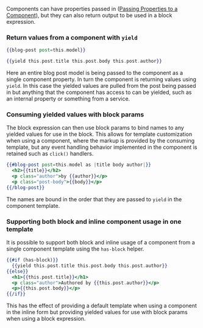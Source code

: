 Components can have properties passed in ([Passing Properties to a Component](../passing-properties-to-a-component/)),
but they can also return output to be used in a block expression.

### Return values from a component with `yield`

```handlebars {data-filename=app/templates/index.hbs}
{{blog-post post=this.model}}
```

```handlebars {data-filename=app/templates/components/blog-post.hbs}
{{yield this.post.title this.post.body this.post.author}}
```

Here an entire blog post model is being passed to the component as a single component property.
In turn the component is returning values using `yield`.
In this case the yielded values are pulled from the post being passed in
but anything that the component has access to can be yielded, such as an internal property or something from a service.

### Consuming yielded values with block params

The block expression can then use block params to bind names to any yielded values for use in the block.
This allows for template customization when using a component,
where the markup is provided by the consuming template,
but any event handling behavior implemented in the component is retained such as `click()` handlers.

```handlebars {data-filename=app/templates/index.hbs}
{{#blog-post post=this.model as |title body author|}}
  <h2>{{title}}</h2>
  <p class="author">by {{author}}</p>
  <p class="post-body">{{body}}</p>
{{/blog-post}}
```

The names are bound in the order that they are passed to `yield` in the component template.

### Supporting both block and inline component usage in one template

It is possible to support both block and inline usage of a component from a single component template
using the `has-block` helper.

```handlebars {data-filename=app/templates/components/blog-post.hbs}
{{#if (has-block)}}
  {{yield this.post.title this.post.body this.post.author}}  
{{else}}
  <h1>{{this.post.title}}</h1>
  <p class="author">Authored by {{this.post.author}}</p>
  <p>{{this.post.body}}</p>
{{/if}}
```

This has the effect of providing a default template when using a component in the inline form
but providing yielded values for use with block params when using a block expression.
